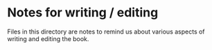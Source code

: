 # Notes for writing / editing

Files in this directory are notes to remind us about various aspects of writing and editing the book.
